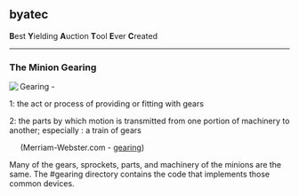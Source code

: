 ## byatec

**B**est **Y**ielding **A**uction **T**ool **E**ver **C**reated

-----

### The Minion Gearing

<img src="https://s3.amazonaws.com/potofcoffee2go/byatec/images/steamhouse256.png" align="left">

Gearing -

1:  the act or process of providing or fitting with gears

2:  the parts by which motion is transmitted from one portion of machinery to another; especially :  a train of gears
 
 &nbsp;&nbsp;&nbsp;&nbsp;&nbsp;\(Merriam-Webster.com - <a href="https://www.merriam-webster.com/dictionary/gearing" target="_blank">gearing</a>\)

Many of the gears, sprockets, parts, and machinery of the minions are the same. The #gearing directory contains the code that implements those common devices.



